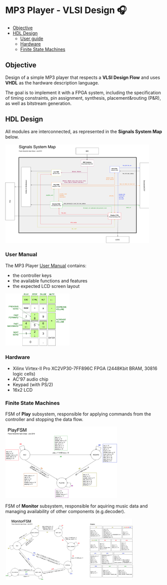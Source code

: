 # MP3 Player - VLSI Design 🎧

- [Objective](#objective)
- [HDL Design](#design)
    - [User guide](#guide)
    - [Hardware](#hw)
    - [Finite State Machines](#fsm)

## Objective <a name="objective"></a>
Design of a simple MP3 player that respects a **VLSI Design Flow** and uses **VHDL** as the hardware description language.

The goal is to implement it with a FPGA system, including the specification of timing constraints, pin assignment, synthesis, placement&routing (P&R), as well as bitstream generation.

## HDL Design <a name="design"></a>
All modules are interconnected, as represented in the **Signals System Map** below.

<img src="img/SignalsSystemMap.png" width="90%"/>

### User Manual <a name="guide"></a>

The MP3 Player [User Manual](docs/MP3_user_manual.pdf) contains:
- the controller keys
- the available functions and features
- the expected LCD screen layout

<img src="img/MP3_keys.png" width="40%"/>

### Hardware <a name="hw"></a>
- Xilinx Virtex-II Pro XC2VP30-7FF896C FPGA (2448Kbit BRAM, 30816 logic cells)
- AC’97 audio chip
- Keypad (with PS/2)
- 16x2 LCD

### Finite State Machines <a name="fsm"></a>

FSM of **Play** subsystem, responsible for applying commands from the controller and stopping the data flow.

<img src="img/PlayFSM.png" width="70%"/>

FSM of **Monitor** subsystem, responsible for aquiring music data and managing availability of other components (e.g.decoder).

<img src="img/MonitoFSM.png" width="80%"/>


